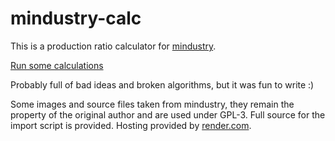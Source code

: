 # mindustry-calc

This is a production ratio calculator for [mindustry](https://github.com/Anuken/Mindustry).

[Run some calculations](https://mindustry-calc.com/)


Probably full of bad ideas and broken algorithms, but it was fun to write :)

Some images and source files taken from mindustry, they remain the property 
of the original author and are used under GPL-3. Full source for the import script is provided.
Hosting provided by [render.com](render.com).